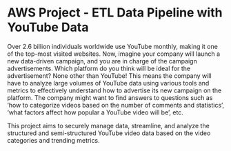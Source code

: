 # AWS Project - ETL Data Pipeline with YouTube Data

Over 2.6 billion individuals worldwide use YouTube monthly, making it one of the top-most visited websites. Now, imagine your company will launch a new data-driven campaign, and you are in charge of the campaign advertisements. Which platform do you think will be ideal for the advertisement? None other than YouTube! This means the company will have to analyze large volumes of YouTube data using various tools and metrics to effectively understand how to advertise its new campaign on the platform. The company might want to find answers to questions such as ‘how to categorize videos based on the number of comments and statistics’, ‘what factors affect how popular a YouTube video will be’, etc.

This project aims to securely manage data, streamline, and analyze the structured and semi-structured YouTube video data based on the video categories and trending metrics.